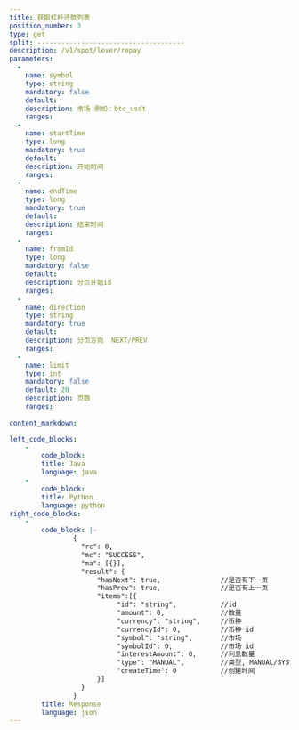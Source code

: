 ```yaml
---
title: 获取杠杆还款列表
position_number: 3
type: get
split: -------------------------------------
description: /v1/spot/lever/repay
parameters:
  -
    name: symbol
    type: string
    mandatory: false
    default:
    description: 市场 例如：btc_usdt
    ranges:
  -
    name: startTime
    type: long
    mandatory: true
    default:
    description: 开始时间
    ranges:
  -
    name: endTime
    type: long
    mandatory: true
    default:
    description: 结束时间
    ranges:
  -
    name: fromId
    type: long
    mandatory: false
    default:
    description: 分页开始id
    ranges:
  -
    name: direction
    type: string
    mandatory: true
    default:
    description: 分页方向  NEXT/PREV
    ranges:
  -
    name: limit
    type: int
    mandatory: false
    default: 20
    description: 页数
    ranges:
  
content_markdown: 

left_code_blocks:
    -
        code_block:
        title: Java
        language: java
    -
        code_block:
        title: Python
        language: python
right_code_blocks:
    -
        code_block: |-
                {
                  "rc": 0,
                  "mc": "SUCCESS",
                  "ma": [{}],
                  "result": {
                      "hasNext": true,               //是否有下一页
                      "hasPrev": true,               //是否有上一页
                      "items":[{
                           "id": "string",           //id
                           "amount": 0,              //数量
                           "currency": "string",     //币种
                           "currencyId": 0,          //币种 id
                           "symbol": "string",       //市场
                           "symbolId": 0,            //市场 id
                           "interestAmount": 0,      //利息数量
                           "type": "MANUAL",         //类型, MANUAL/SYSTEM
                           "createTime": 0           //创建时间
                      }]
                  }
                }
        title: Response
        language: json
---
```

